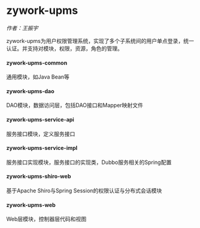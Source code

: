 # zywork-upms

*作者：王振宇*

zywork-upms为用户权限管理系统，实现了多个子系统间的用户单点登录，统一认证。并支持对模块，权限，资源，角色的管理。

#### zywork-upms-common

通用模块，如Java Bean等

#### zywork-upms-dao

DAO模块，数据访问层，包括DAO接口和Mapper映射文件

#### zywork-upms-service-api

服务接口模块，定义服务接口

#### zywork-upms-service-impl

服务接口实现模块，服务接口的实现类，Dubbo服务相关的Spring配置

#### zywork-upms-shiro-web

基于Apache Shiro与Spring Session的权限认证与分布式会话模块

#### zywork-upms-web

Web层模块，控制器层代码和视图